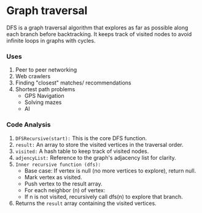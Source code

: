 # Graph traversal

DFS is a graph traversal algorithm that explores as far as possible along each branch before backtracking. It keeps track of visited nodes to avoid infinite loops in graphs with cycles.

### Uses

1. Peer to peer networking
2. Web crawlers
3. Finding "closest" matches/ recommendations
4. Shortest path problems
   - GPS Navigation
   - Solving mazes
   - AI

### Code Analysis

1. `DFSRecursive(start):` This is the core DFS function.
2. `result:` An array to store the visited vertices in the traversal order.
3. `visited:` A hash table to keep track of visited nodes.
4. `adjencyList:` Reference to the graph's adjacency list for clarity.
5. `Inner recursive function (dfs):`
   - Base case: If vertex is null (no more vertices to explore), return null.
   - Mark vertex as visited.
   - Push vertex to the result array.
   - For each neighbor (n) of vertex:
   - If n is not visited, recursively call dfs(n) to explore that branch.
6. Returns the `result` array containing the visited vertices.
